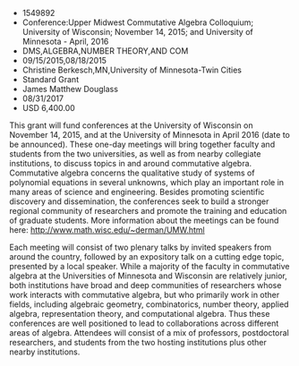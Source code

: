 
* 1549892
* Conference:Upper Midwest Commutative Algebra Colloquium; University of Wisconsin; November 14, 2015; and University of Minnesota - April, 2016
* DMS,ALGEBRA,NUMBER THEORY,AND COM
* 09/15/2015,08/18/2015
* Christine Berkesch,MN,University of Minnesota-Twin Cities
* Standard Grant
* James Matthew Douglass
* 08/31/2017
* USD 6,400.00

This grant will fund conferences at the University of Wisconsin on November 14,
2015, and at the University of Minnesota in April 2016 (date to be announced).
These one-day meetings will bring together faculty and students from the two
universities, as well as from nearby collegiate institutions, to discuss topics
in and around commutative algebra. Commutative algebra concerns the qualitative
study of systems of polynomial equations in several unknowns, which play an
important role in many areas of science and engineering. Besides promoting
scientific discovery and dissemination, the conferences seek to build a stronger
regional community of researchers and promote the training and education of
graduate students. More information about the meetings can be found here:
http://www.math.wisc.edu/~derman/UMW.html

Each meeting will consist of two plenary talks by invited speakers from around
the country, followed by an expository talk on a cutting edge topic, presented
by a local speaker. While a majority of the faculty in commutative algebra at
the Universities of Minnesota and Wisconsin are relatively junior, both
institutions have broad and deep communities of researchers whose work interacts
with commutative algebra, but who primarily work in other fields, including
algebraic geometry, combinatorics, number theory, applied algebra,
representation theory, and computational algebra. Thus these conferences are
well positioned to lead to collaborations across different areas of algebra.
Attendees will consist of a mix of professors, postdoctoral researchers, and
students from the two hosting institutions plus other nearby institutions.
